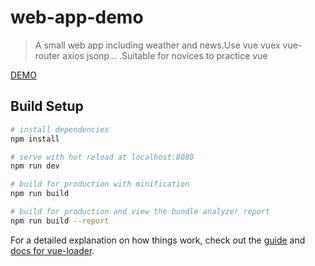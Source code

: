 # web-app-demo

> A small web app including weather and news.Use vue vuex vue-router axios jsonp...
> .Suitable for novices to practice vue


<a href='https://self-regulation.cn/weather-joke/index.html#/home'>DEMO</a>




## Build Setup

``` bash
# install dependencies
npm install

# serve with hot reload at localhost:8080
npm run dev

# build for production with minification
npm run build

# build for production and view the bundle analyzer report
npm run build --report
```

For a detailed explanation on how things work, check out the [guide](http://vuejs-templates.github.io/webpack/) and [docs for vue-loader](http://vuejs.github.io/vue-loader).
